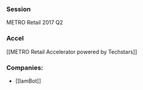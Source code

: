 
### Session
METRO Retail 2017 Q2

### Accel
[[METRO Retail Accelerator powered by Techstars]]

### Companies:
- [[IamBot]]


